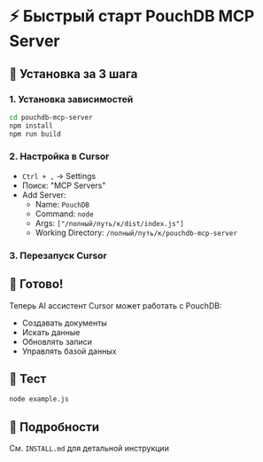 # ⚡ Быстрый старт PouchDB MCP Server

## 🚀 Установка за 3 шага

### 1. Установка зависимостей
```bash
cd pouchdb-mcp-server
npm install
npm run build
```

### 2. Настройка в Cursor
- `Ctrl + ,` → Settings
- Поиск: "MCP Servers" 
- Add Server:
  - Name: `PouchDB`
  - Command: `node`
  - Args: `["/полный/путь/к/dist/index.js"]`
  - Working Directory: `/полный/путь/к/pouchdb-mcp-server`

### 3. Перезапуск Cursor

## 🎯 Готово! 

Теперь AI ассистент Cursor может работать с PouchDB:
- Создавать документы
- Искать данные
- Обновлять записи
- Управлять базой данных

## 🧪 Тест
```bash
node example.js
```

## 📖 Подробности
См. `INSTALL.md` для детальной инструкции
